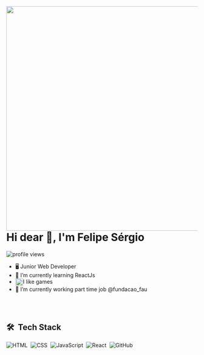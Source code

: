 <img align="right" height="590em" src="https://raw.githubusercontent.com/gist/lipesdf/c1a2a361cdedb9bb31c654f74ce2ad3c/raw/2339b5de6e9b21196456fe439e5d2c97fc14aa04/githubcard.svg">

<h1 align="left"> Hi dear 👋, I'm Felipe Sérgio</h1>

<p align="left"> <img src="https://komarev.com/ghpvc/?username=lipesdf&color=blue" alt="profile views" /></p>

- 🖥️ Junior Web Developer
- 🚀 I’m currently learning ReactJs
- <img src="https://emojipedia-us.s3.amazonaws.com/source/skype/289/video-game_1f3ae.png" width="20px" align="center">I like games 
- 🔭 I’m currently working part time job @fundacao_fau

<br></br>

## 🛠️ &nbsp;Tech Stack

![HTML](https://img.shields.io/badge/-HTML-05122A?style=flat&logo=html5)&nbsp;
![CSS](https://img.shields.io/badge/-CSS-05122A?style=flat&logo=css3)&nbsp;
![JavaScript](https://img.shields.io/badge/-JavaScript-05122A?style=flat&logo=javascript)&nbsp;
![React](https://img.shields.io/badge/-React-05122A?style=flat&logo=react)&nbsp;
![GitHub](https://img.shields.io/badge/-GitHub-05122A?style=flat&logo=github)&nbsp;


<!-- <div id="header" align="center">
<img src="https://media.giphy.com/media/RbDKaczqWovIugyJmW/giphy.gif"/>
<div> -->

<!--
**lipesdf/lipesdf** is a ✨ _special_ ✨ repository because its `README.md` (this file) appears on your GitHub profile.

Here are some ideas to get you started:

- 🔭 I’m currently working on ...
- 🌱 I’m currently learning ...
- 👯 I’m looking to collaborate on ...
- 🤔 I’m looking for help with ...
- 💬 Ask me about ...
- 📫 How to reach me: ...
- 😄 Pronouns: ...
- ⚡ Fun fact: ...
-->

<!-- link(gif): <iframe src="https://giphy.com/embed/RbDKaczqWovIugyJmW" width="480" height="270" frameBorder="0" class="giphy-embed" allowFullScreen></iframe><p><a href="https://giphy.com/gifs/looneytunesworldofmayhem-world-of-mayhem-looney-tunes-ltwom-RbDKaczqWovIugyJmW">via GIPHY</a></p> -->
